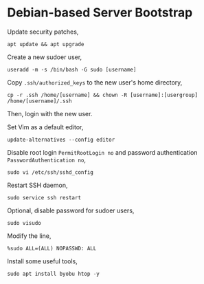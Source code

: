 # Debian-based Server Bootstrap

Update security patches,

`apt update && apt upgrade`

Create a new sudoer user,

`useradd -m -s /bin/bash -G sudo [username]`

Copy `.ssh/authorized_keys` to the new user's home directory,

`cp -r .ssh /home/[username] && chown -R [username]:[usergroup] /home/[username]/.ssh`

Then, login with the new user.

Set Vim as a default editor,

`update-alternatives --config editor`

Disable root login `PermitRootLogin no` and password authentication `PasswordAuthentication no`,

`sudo vi /etc/ssh/sshd_config`

Restart SSH daemon,

`sudo service ssh restart`

Optional, disable password for sudoer users,

`sudo visudo`

Modify the line,

`%sudo ALL=(ALL) NOPASSWD: ALL`

Install some useful tools,

`sudo apt install byobu htop -y`
